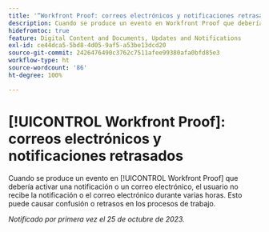 ```yaml
---
title: '“Workfront Proof: correos electrónicos y notificaciones retrasados”'
description: Cuando se produce un evento en Workfront Proof que debería activar una notificación o un correo electrónico, el usuario no recibe la notificación o el correo electrónico durante varias horas. Esto puede causar confusión o retrasos en los procesos de trabajo.
hidefromtoc: true
feature: Digital Content and Documents, Updates and Notifications
exl-id: ce44dca5-5bd8-4d05-9af5-a53be13dcd20
source-git-commit: 2426476490c3762c7511afee99380afa0bfd85e3
workflow-type: ht
source-wordcount: '86'
ht-degree: 100%

---
```


# [!UICONTROL Workfront Proof]: correos electrónicos y notificaciones retrasados

<!--WF and WFP TOCs-->

Cuando se produce un evento en [!UICONTROL Workfront Proof] que debería activar una notificación o un correo electrónico, el usuario no recibe la notificación o el correo electrónico durante varias horas. Esto puede causar confusión o retrasos en los procesos de trabajo.

_Notificado por primera vez el 25 de octubre de 2023._
